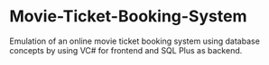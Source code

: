 # Movie-Ticket-Booking-System
Emulation of an online movie ticket booking system using database concepts by using VC# for frontend and SQL Plus as backend.
